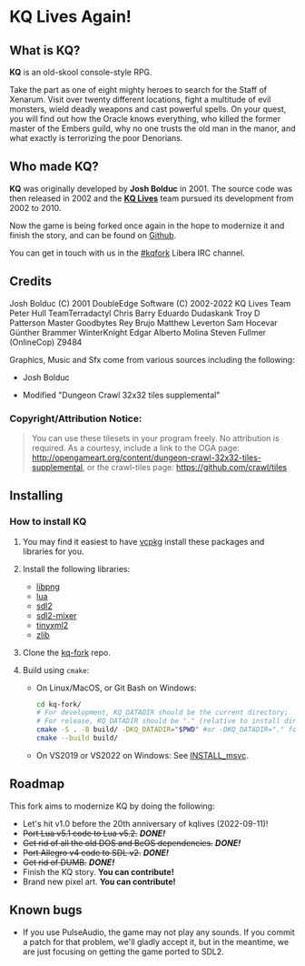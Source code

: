 # KQ Lives Again!

## What is KQ?

**KQ** is an old-skool console-style RPG.

Take the part as one of eight mighty heroes to search for the Staff of Xenarum.  Visit over twenty different locations, fight a multitude of evil monsters, wield deadly weapons and cast powerful spells. On your quest, you will find out how the Oracle knows everything, who killed the former master of the Embers guild, why no one trusts the old man in the manor, and what exactly is terrorizing the poor Denorians.

## Who made KQ?

**KQ** was originally developed by **Josh Bolduc** in 2001. The source code was then released in 2002 and the **[KQ Lives](https://sourceforge.net/projects/kqlives/)** team pursued its development from 2002 to 2010.

Now the game is being forked once again in the hope to modernize it and finish the story, and can be found on [Github](https://github.com/OnlineCop/kq-fork).

You can get in touch with us in the [#kqfork](https://web.libera.chat/?nick=kqfork-?&chan=#kqfork) Libera IRC channel.


## Credits

Josh Bolduc
(C) 2001 DoubleEdge Software
(C) 2002-2022 KQ Lives Team
Peter Hull
TeamTerradactyl
Chris Barry
Eduardo Dudaskank
Troy D Patterson
Master Goodbytes
Rey Brujo
Matthew Leverton
Sam Hocevar
Günther Brammer
WinterKnight
Edgar Alberto Molina
Steven Fullmer (OnlineCop)
Z9484

Graphics, Music and Sfx come from various sources including the following:

- Josh Bolduc

- Modified "Dungeon Crawl 32x32 tiles supplemental"

### Copyright/Attribution Notice:

> You can use these tilesets in your program freely. No attribution is required. As a courtesy, include a link to the OGA page: http://opengameart.org/content/dungeon-crawl-32x32-tiles-supplemental, or the crawl-tiles page: https://github.com/crawl/tiles


## Installing
### How to install KQ

1. You may find it easiest to have [vcpkg](https://github.com/Microsoft/vcpkg.git) install these packages and libraries for you.
1. Install the following libraries:
    - [libpng](http://www.libpng.org/pub/png/)
    - [lua](https://www.lua.org/)
    - [sdl2](https://www.libsdl.org/)
    - [sdl2-mixer](https://www.libsdl.org/projects/SDL_mixer/)
    - [tinyxml2](http://leethomason.github.io/tinyxml2/)
    - [zlib](https://zlib.net/)
1. Clone the [kq-fork](https://github.com/OnlineCop/kq-fork) repo.
1. Build using `cmake`:

    - On Linux/MacOS, or Git Bash on Windows:
        ```bash
        cd kq-fork/
        # For development, KQ_DATADIR should be the current directory;
        # For release, KQ_DATADIR should be "." (relative to install directory)
        cmake -S . -B build/ -DKQ_DATADIR="$PWD" #or -DKQ_DATADIR="." for release
        cmake --build build/
        ```
    - On VS2019 or VS2022 on Windows: See [INSTALL_msvc](INSTALL_msvc.md).

## Roadmap

This fork aims to modernize KQ by doing the following:
* Let's hit v1.0 before the 20th anniversary of kqlives (2022-09-11)!
* ~~Port Lua v5.1 code to Lua v5.2.~~ ***DONE!***
* ~~Get rid of all the old DOS and BeOS dependencies.~~ ***DONE!***
* ~~Port Allegro v4 code to SDL v2.~~ ***DONE!***
* ~~Get rid of DUMB.~~ ***DONE!***
* Finish the KQ story. **You can contribute!**
* Brand new pixel art. **You can contribute!**

## Known bugs

* If you use PulseAudio, the game may not play any sounds. If you commit a patch for that problem, we'll gladly accept it, but in the meantime, we are just focusing on getting the game ported to SDL2.

